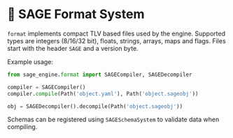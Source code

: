 # 📘 SAGE Format System

`format` implements compact TLV based files used by the engine. Supported types
are integers (8/16/32 bit), floats, strings, arrays, maps and flags. Files start
with the header `SAGE` and a version byte.

Example usage:

```python
from sage_engine.format import SAGECompiler, SAGEDecompiler

compiler = SAGECompiler()
compiler.compile(Path('object.yaml'), Path('object.sageobj'))

obj = SAGEDecompiler().decompile(Path('object.sageobj'))
```

Schemas can be registered using `SAGESchemaSystem` to validate data when
compiling.
